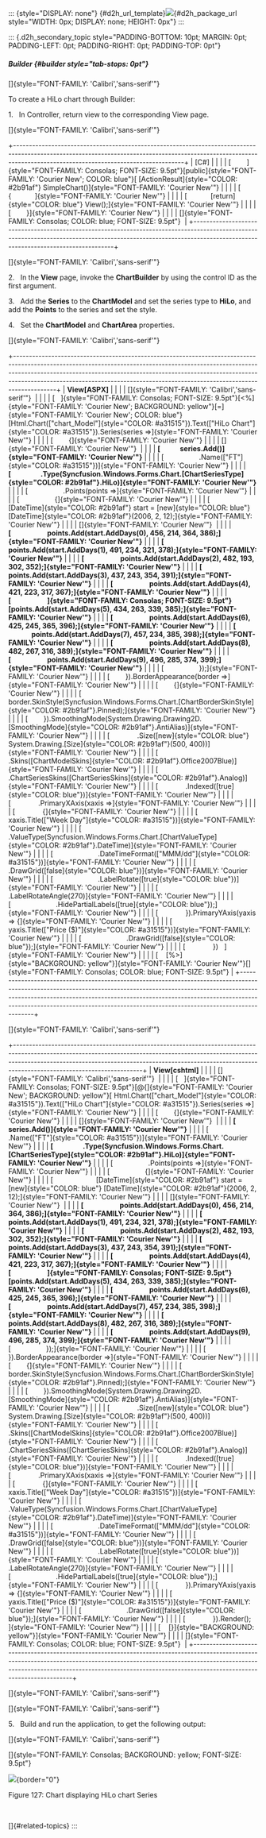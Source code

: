 ::: {style="DISPLAY: none"}
[](ms-xhelp:///?Id=d2h_url_template){#d2h_url_template}![](!package_url!){#d2h_package_url style="WIDTH: 0px; DISPLAY: none; HEIGHT: 0px"}
:::

::: {.d2h_secondary_topic style="PADDING-BOTTOM: 10pt; MARGIN: 0pt; PADDING-LEFT: 0pt; PADDING-RIGHT: 0pt; PADDING-TOP: 0pt"}
##### Builder {#builder style="tab-stops: 0pt"}

[]{style="FONT-FAMILY: 'Calibri','sans-serif'"} 

To create a HiLo chart through Builder:

1.   In Controller, return view to the corresponding View page.

[]{style="FONT-FAMILY: 'Calibri','sans-serif'"} 

+-----------------------------------------------------------------------------------------------------------------------------------------------------------------------------------------------------------------+
| \[C#\]                                                                                                                                                                                                          |
|                                                                                                                                                                                                                 |
| [        ]{style="FONT-FAMILY: Consolas; FONT-SIZE: 9.5pt"}[public]{style="FONT-FAMILY: 'Courier New'; COLOR: blue"}[ [ActionResult]{style="COLOR: #2b91af"} SimpleChart()]{style="FONT-FAMILY: 'Courier New'"} |
|                                                                                                                                                                                                                 |
| [        {            ]{style="FONT-FAMILY: 'Courier New'"}                                                                                                                                                     |
|                                                                                                                                                                                                                 |
| [            [return]{style="COLOR: blue"} View();]{style="FONT-FAMILY: 'Courier New'"}                                                                                                                         |
|                                                                                                                                                                                                                 |
| [        }]{style="FONT-FAMILY: 'Courier New'"}                                                                                                                                                                 |
|                                                                                                                                                                                                                 |
| []{style="FONT-FAMILY: Consolas; COLOR: blue; FONT-SIZE: 9.5pt"}                                                                                                                                                |
+-----------------------------------------------------------------------------------------------------------------------------------------------------------------------------------------------------------------+

[]{style="FONT-FAMILY: 'Calibri','sans-serif'"} 

2.   In the **View** page, invoke the **ChartBuilder** by using the control ID as the first argument.

3.   Add the **Series** to the **ChartModel** and set the series type to **HiLo**, and add the **Points** to the series and set the style.

4.   Set the **ChartModel** and **ChartArea** properties.

[]{style="FONT-FAMILY: 'Calibri','sans-serif'"} 

+-------------------------------------------------------------------------------------------------------------------------------------------------------------------------------------------------------------------------------------------------------------------------------------------------------------------------------------+
| **View\[ASPX\]**                                                                                                                                                                                                                                                                                                                    |
|                                                                                                                                                                                                                                                                                                                                     |
| []{style="FONT-FAMILY: 'Calibri','sans-serif'"}                                                                                                                                                                                                                                                                                     |
|                                                                                                                                                                                                                                                                                                                                     |
| [   ]{style="FONT-FAMILY: Consolas; FONT-SIZE: 9.5pt"}[\<%]{style="FONT-FAMILY: 'Courier New'; BACKGROUND: yellow"}[=]{style="FONT-FAMILY: 'Courier New'; COLOR: blue"}[Html.Chart([\"chart_Model\"]{style="COLOR: #a31515"}).Text([\"HiLo Chart\"]{style="COLOR: #a31515"}).Series(series =\>]{style="FONT-FAMILY: 'Courier New'"} |
|                                                                                                                                                                                                                                                                                                                                     |
| [        {]{style="FONT-FAMILY: 'Courier New'"}                                                                                                                                                                                                                                                                                     |
|                                                                                                                                                                                                                                                                                                                                     |
| []{style="FONT-FAMILY: 'Courier New'"}                                                                                                                                                                                                                                                                                              |
|                                                                                                                                                                                                                                                                                                                                     |
| **[            series.Add()]{style="FONT-FAMILY: 'Courier New'"}**                                                                                                                                                                                                                                                                  |
|                                                                                                                                                                                                                                                                                                                                     |
| [                  .Name([\"FT\"]{style="COLOR: #a31515"})]{style="FONT-FAMILY: 'Courier New'"}                                                                                                                                                                                                                                     |
|                                                                                                                                                                                                                                                                                                                                     |
| **[                  .Type(Syncfusion.Windows.Forms.Chart.[ChartSeriesType]{style="COLOR: #2b91af"}.HiLo)]{style="FONT-FAMILY: 'Courier New'"}**                                                                                                                                                                                    |
|                                                                                                                                                                                                                                                                                                                                     |
| [                  .Points(points =\>]{style="FONT-FAMILY: 'Courier New'"}                                                                                                                                                                                                                                                          |
|                                                                                                                                                                                                                                                                                                                                     |
| [                  {]{style="FONT-FAMILY: 'Courier New'"}                                                                                                                                                                                                                                                                           |
|                                                                                                                                                                                                                                                                                                                                     |
| [                      [DateTime]{style="COLOR: #2b91af"} start = [new]{style="COLOR: blue"} [DateTime]{style="COLOR: #2b91af"}(2006, 2, 12);]{style="FONT-FAMILY: 'Courier New'"}                                                                                                                                                  |
|                                                                                                                                                                                                                                                                                                                                     |
| []{style="FONT-FAMILY: 'Courier New'"}                                                                                                                                                                                                                                                                                              |
|                                                                                                                                                                                                                                                                                                                                     |
| **[                      points.Add(start.AddDays(0), 456, 214, 364, 386);]{style="FONT-FAMILY: 'Courier New'"}**                                                                                                                                                                                                                   |
|                                                                                                                                                                                                                                                                                                                                     |
| **[                      points.Add(start.AddDays(1), 491, 234, 321, 378);]{style="FONT-FAMILY: 'Courier New'"}**                                                                                                                                                                                                                   |
|                                                                                                                                                                                                                                                                                                                                     |
| **[                      points.Add(start.AddDays(2), 482, 193, 302, 352);]{style="FONT-FAMILY: 'Courier New'"}**                                                                                                                                                                                                                   |
|                                                                                                                                                                                                                                                                                                                                     |
| **[                      points.Add(start.AddDays(3), 437, 243, 354, 391);]{style="FONT-FAMILY: 'Courier New'"}**                                                                                                                                                                                                                   |
|                                                                                                                                                                                                                                                                                                                                     |
| **[                      points.Add(start.AddDays(4), 421, 223, 317, 367);]{style="FONT-FAMILY: 'Courier New'"}**                                                                                                                                                                                                                   |
|                                                                                                                                                                                                                                                                                                                                     |
| **[                      ]{style="FONT-FAMILY: Consolas; FONT-SIZE: 9.5pt"}[points.Add(start.AddDays(5), 434, 263, 339, 385);]{style="FONT-FAMILY: 'Courier New'"}**                                                                                                                                                                |
|                                                                                                                                                                                                                                                                                                                                     |
| **[                      points.Add(start.AddDays(6), 425, 245, 365, 396);]{style="FONT-FAMILY: 'Courier New'"}**                                                                                                                                                                                                                   |
|                                                                                                                                                                                                                                                                                                                                     |
| **[                      points.Add(start.AddDays(7), 457, 234, 385, 398);]{style="FONT-FAMILY: 'Courier New'"}**                                                                                                                                                                                                                   |
|                                                                                                                                                                                                                                                                                                                                     |
| **[                      points.Add(start.AddDays(8), 482, 267, 316, 389);]{style="FONT-FAMILY: 'Courier New'"}**                                                                                                                                                                                                                   |
|                                                                                                                                                                                                                                                                                                                                     |
| **[                      points.Add(start.AddDays(9), 496, 285, 374, 399);]{style="FONT-FAMILY: 'Courier New'"}**                                                                                                                                                                                                                   |
|                                                                                                                                                                                                                                                                                                                                     |
| [                  });]{style="FONT-FAMILY: 'Courier New'"}                                                                                                                                                                                                                                                                         |
|                                                                                                                                                                                                                                                                                                                                     |
| [        }).BorderAppearance(border =\>]{style="FONT-FAMILY: 'Courier New'"}                                                                                                                                                                                                                                                        |
|                                                                                                                                                                                                                                                                                                                                     |
| [        {]{style="FONT-FAMILY: 'Courier New'"}                                                                                                                                                                                                                                                                                     |
|                                                                                                                                                                                                                                                                                                                                     |
| [            border.SkinStyle(Syncfusion.Windows.Forms.Chart.[ChartBorderSkinStyle]{style="COLOR: #2b91af"}.Pinned);]{style="FONT-FAMILY: 'Courier New'"}                                                                                                                                                                           |
|                                                                                                                                                                                                                                                                                                                                     |
| [        }).SmoothingMode(System.Drawing.Drawing2D.[SmoothingMode]{style="COLOR: #2b91af"}.AntiAlias)]{style="FONT-FAMILY: 'Courier New'"}                                                                                                                                                                                          |
|                                                                                                                                                                                                                                                                                                                                     |
| [              .Size([new]{style="COLOR: blue"} System.Drawing.[Size]{style="COLOR: #2b91af"}(500, 400))]{style="FONT-FAMILY: 'Courier New'"}                                                                                                                                                                                       |
|                                                                                                                                                                                                                                                                                                                                     |
| [              .Skins([ChartModelSkins]{style="COLOR: #2b91af"}.Office2007Blue)]{style="FONT-FAMILY: 'Courier New'"}                                                                                                                                                                                                                |
|                                                                                                                                                                                                                                                                                                                                     |
| [              .ChartSeriesSkins([ChartSeriesSkins]{style="COLOR: #2b91af"}.Analog)]{style="FONT-FAMILY: 'Courier New'"}                                                                                                                                                                                                            |
|                                                                                                                                                                                                                                                                                                                                     |
| [              .Indexed([true]{style="COLOR: blue"})]{style="FONT-FAMILY: 'Courier New'"}                                                                                                                                                                                                                                           |
|                                                                                                                                                                                                                                                                                                                                     |
| [              .PrimaryXAxis(xaxis =\>]{style="FONT-FAMILY: 'Courier New'"}                                                                                                                                                                                                                                                         |
|                                                                                                                                                                                                                                                                                                                                     |
| [              {]{style="FONT-FAMILY: 'Courier New'"}                                                                                                                                                                                                                                                                               |
|                                                                                                                                                                                                                                                                                                                                     |
| [                  xaxis.Title([\"Week Day\"]{style="COLOR: #a31515"})]{style="FONT-FAMILY: 'Courier New'"}                                                                                                                                                                                                                         |
|                                                                                                                                                                                                                                                                                                                                     |
| [                       .ValueType(Syncfusion.Windows.Forms.Chart.[ChartValueType]{style="COLOR: #2b91af"}.DateTime)]{style="FONT-FAMILY: 'Courier New'"}                                                                                                                                                                           |
|                                                                                                                                                                                                                                                                                                                                     |
| [                       .DateTimeFormat([\"MMM/dd\"]{style="COLOR: #a31515"})]{style="FONT-FAMILY: 'Courier New'"}                                                                                                                                                                                                                  |
|                                                                                                                                                                                                                                                                                                                                     |
| [                       .DrawGrid([false]{style="COLOR: blue"})]{style="FONT-FAMILY: 'Courier New'"}                                                                                                                                                                                                                                |
|                                                                                                                                                                                                                                                                                                                                     |
| [                       .LabelRotate([true]{style="COLOR: blue"})]{style="FONT-FAMILY: 'Courier New'"}                                                                                                                                                                                                                              |
|                                                                                                                                                                                                                                                                                                                                     |
| [                       .LabelRotateAngle(270)]{style="FONT-FAMILY: 'Courier New'"}                                                                                                                                                                                                                                                 |
|                                                                                                                                                                                                                                                                                                                                     |
| [                       .HidePartialLabels([true]{style="COLOR: blue"});]{style="FONT-FAMILY: 'Courier New'"}                                                                                                                                                                                                                       |
|                                                                                                                                                                                                                                                                                                                                     |
| [              }).PrimaryYAxis(yaxis =\> {]{style="FONT-FAMILY: 'Courier New'"}                                                                                                                                                                                                                                                     |
|                                                                                                                                                                                                                                                                                                                                     |
| [                  yaxis.Title([\"Price (\$)\"]{style="COLOR: #a31515"})]{style="FONT-FAMILY: 'Courier New'"}                                                                                                                                                                                                                       |
|                                                                                                                                                                                                                                                                                                                                     |
| [                       .DrawGrid([false]{style="COLOR: blue"});]{style="FONT-FAMILY: 'Courier New'"}                                                                                                                                                                                                                               |
|                                                                                                                                                                                                                                                                                                                                     |
| [              })   ]{style="FONT-FAMILY: 'Courier New'"}                                                                                                                                                                                                                                                                           |
|                                                                                                                                                                                                                                                                                                                                     |
| [    [%\>]{style="BACKGROUND: yellow"}]{style="FONT-FAMILY: 'Courier New'"}[]{style="FONT-FAMILY: Consolas; COLOR: blue; FONT-SIZE: 9.5pt"}                                                                                                                                                                                         |
+-------------------------------------------------------------------------------------------------------------------------------------------------------------------------------------------------------------------------------------------------------------------------------------------------------------------------------------+

[]{style="FONT-FAMILY: 'Calibri','sans-serif'"} 

+----------------------------------------------------------------------------------------------------------------------------------------------------------------------------------------------------------------------------------------------------------------------------------+
| **View\[cshtml\]**                                                                                                                                                                                                                                                               |
|                                                                                                                                                                                                                                                                                  |
| []{style="FONT-FAMILY: 'Calibri','sans-serif'"}                                                                                                                                                                                                                                  |
|                                                                                                                                                                                                                                                                                  |
| [   ]{style="FONT-FAMILY: Consolas; FONT-SIZE: 9.5pt"}[\@{]{style="FONT-FAMILY: 'Courier New'; BACKGROUND: yellow"}[ Html.Chart([\"chart_Model\"]{style="COLOR: #a31515"}).Text([\"HiLo Chart\"]{style="COLOR: #a31515"}).Series(series =\>]{style="FONT-FAMILY: 'Courier New'"} |
|                                                                                                                                                                                                                                                                                  |
| [        {]{style="FONT-FAMILY: 'Courier New'"}                                                                                                                                                                                                                                  |
|                                                                                                                                                                                                                                                                                  |
| []{style="FONT-FAMILY: 'Courier New'"}                                                                                                                                                                                                                                           |
|                                                                                                                                                                                                                                                                                  |
| **[            series.Add()]{style="FONT-FAMILY: 'Courier New'"}**                                                                                                                                                                                                               |
|                                                                                                                                                                                                                                                                                  |
| [                  .Name([\"FT\"]{style="COLOR: #a31515"})]{style="FONT-FAMILY: 'Courier New'"}                                                                                                                                                                                  |
|                                                                                                                                                                                                                                                                                  |
| **[                  .Type(Syncfusion.Windows.Forms.Chart.[ChartSeriesType]{style="COLOR: #2b91af"}.HiLo)]{style="FONT-FAMILY: 'Courier New'"}**                                                                                                                                 |
|                                                                                                                                                                                                                                                                                  |
| [                  .Points(points =\>]{style="FONT-FAMILY: 'Courier New'"}                                                                                                                                                                                                       |
|                                                                                                                                                                                                                                                                                  |
| [                  {]{style="FONT-FAMILY: 'Courier New'"}                                                                                                                                                                                                                        |
|                                                                                                                                                                                                                                                                                  |
| [                      [DateTime]{style="COLOR: #2b91af"} start = [new]{style="COLOR: blue"} [DateTime]{style="COLOR: #2b91af"}(2006, 2, 12);]{style="FONT-FAMILY: 'Courier New'"}                                                                                               |
|                                                                                                                                                                                                                                                                                  |
| []{style="FONT-FAMILY: 'Courier New'"}                                                                                                                                                                                                                                           |
|                                                                                                                                                                                                                                                                                  |
| **[                      points.Add(start.AddDays(0), 456, 214, 364, 386);]{style="FONT-FAMILY: 'Courier New'"}**                                                                                                                                                                |
|                                                                                                                                                                                                                                                                                  |
| **[                      points.Add(start.AddDays(1), 491, 234, 321, 378);]{style="FONT-FAMILY: 'Courier New'"}**                                                                                                                                                                |
|                                                                                                                                                                                                                                                                                  |
| **[                      points.Add(start.AddDays(2), 482, 193, 302, 352);]{style="FONT-FAMILY: 'Courier New'"}**                                                                                                                                                                |
|                                                                                                                                                                                                                                                                                  |
| **[                      points.Add(start.AddDays(3), 437, 243, 354, 391);]{style="FONT-FAMILY: 'Courier New'"}**                                                                                                                                                                |
|                                                                                                                                                                                                                                                                                  |
| **[                      points.Add(start.AddDays(4), 421, 223, 317, 367);]{style="FONT-FAMILY: 'Courier New'"}**                                                                                                                                                                |
|                                                                                                                                                                                                                                                                                  |
| **[                      ]{style="FONT-FAMILY: Consolas; FONT-SIZE: 9.5pt"}[points.Add(start.AddDays(5), 434, 263, 339, 385);]{style="FONT-FAMILY: 'Courier New'"}**                                                                                                             |
|                                                                                                                                                                                                                                                                                  |
| **[                      points.Add(start.AddDays(6), 425, 245, 365, 396);]{style="FONT-FAMILY: 'Courier New'"}**                                                                                                                                                                |
|                                                                                                                                                                                                                                                                                  |
| **[                      points.Add(start.AddDays(7), 457, 234, 385, 398);]{style="FONT-FAMILY: 'Courier New'"}**                                                                                                                                                                |
|                                                                                                                                                                                                                                                                                  |
| **[                      points.Add(start.AddDays(8), 482, 267, 316, 389);]{style="FONT-FAMILY: 'Courier New'"}**                                                                                                                                                                |
|                                                                                                                                                                                                                                                                                  |
| **[                      points.Add(start.AddDays(9), 496, 285, 374, 399);]{style="FONT-FAMILY: 'Courier New'"}**                                                                                                                                                                |
|                                                                                                                                                                                                                                                                                  |
| [                  });]{style="FONT-FAMILY: 'Courier New'"}                                                                                                                                                                                                                      |
|                                                                                                                                                                                                                                                                                  |
| [        }).BorderAppearance(border =\>]{style="FONT-FAMILY: 'Courier New'"}                                                                                                                                                                                                     |
|                                                                                                                                                                                                                                                                                  |
| [        {]{style="FONT-FAMILY: 'Courier New'"}                                                                                                                                                                                                                                  |
|                                                                                                                                                                                                                                                                                  |
| [            border.SkinStyle(Syncfusion.Windows.Forms.Chart.[ChartBorderSkinStyle]{style="COLOR: #2b91af"}.Pinned);]{style="FONT-FAMILY: 'Courier New'"}                                                                                                                        |
|                                                                                                                                                                                                                                                                                  |
| [        }).SmoothingMode(System.Drawing.Drawing2D.[SmoothingMode]{style="COLOR: #2b91af"}.AntiAlias)]{style="FONT-FAMILY: 'Courier New'"}                                                                                                                                       |
|                                                                                                                                                                                                                                                                                  |
| [              .Size([new]{style="COLOR: blue"} System.Drawing.[Size]{style="COLOR: #2b91af"}(500, 400))]{style="FONT-FAMILY: 'Courier New'"}                                                                                                                                    |
|                                                                                                                                                                                                                                                                                  |
| [              .Skins([ChartModelSkins]{style="COLOR: #2b91af"}.Office2007Blue)]{style="FONT-FAMILY: 'Courier New'"}                                                                                                                                                             |
|                                                                                                                                                                                                                                                                                  |
| [              .ChartSeriesSkins([ChartSeriesSkins]{style="COLOR: #2b91af"}.Analog)]{style="FONT-FAMILY: 'Courier New'"}                                                                                                                                                         |
|                                                                                                                                                                                                                                                                                  |
| [              .Indexed([true]{style="COLOR: blue"})]{style="FONT-FAMILY: 'Courier New'"}                                                                                                                                                                                        |
|                                                                                                                                                                                                                                                                                  |
| [              .PrimaryXAxis(xaxis =\>]{style="FONT-FAMILY: 'Courier New'"}                                                                                                                                                                                                      |
|                                                                                                                                                                                                                                                                                  |
| [              {]{style="FONT-FAMILY: 'Courier New'"}                                                                                                                                                                                                                            |
|                                                                                                                                                                                                                                                                                  |
| [                  xaxis.Title([\"Week Day\"]{style="COLOR: #a31515"})]{style="FONT-FAMILY: 'Courier New'"}                                                                                                                                                                      |
|                                                                                                                                                                                                                                                                                  |
| [                       .ValueType(Syncfusion.Windows.Forms.Chart.[ChartValueType]{style="COLOR: #2b91af"}.DateTime)]{style="FONT-FAMILY: 'Courier New'"}                                                                                                                        |
|                                                                                                                                                                                                                                                                                  |
| [                       .DateTimeFormat([\"MMM/dd\"]{style="COLOR: #a31515"})]{style="FONT-FAMILY: 'Courier New'"}                                                                                                                                                               |
|                                                                                                                                                                                                                                                                                  |
| [                       .DrawGrid([false]{style="COLOR: blue"})]{style="FONT-FAMILY: 'Courier New'"}                                                                                                                                                                             |
|                                                                                                                                                                                                                                                                                  |
| [                       .LabelRotate([true]{style="COLOR: blue"})]{style="FONT-FAMILY: 'Courier New'"}                                                                                                                                                                           |
|                                                                                                                                                                                                                                                                                  |
| [                       .LabelRotateAngle(270)]{style="FONT-FAMILY: 'Courier New'"}                                                                                                                                                                                              |
|                                                                                                                                                                                                                                                                                  |
| [                       .HidePartialLabels([true]{style="COLOR: blue"});]{style="FONT-FAMILY: 'Courier New'"}                                                                                                                                                                    |
|                                                                                                                                                                                                                                                                                  |
| [              }).PrimaryYAxis(yaxis =\> {]{style="FONT-FAMILY: 'Courier New'"}                                                                                                                                                                                                  |
|                                                                                                                                                                                                                                                                                  |
| [                  yaxis.Title([\"Price (\$)\"]{style="COLOR: #a31515"})]{style="FONT-FAMILY: 'Courier New'"}                                                                                                                                                                    |
|                                                                                                                                                                                                                                                                                  |
| [                       .DrawGrid([false]{style="COLOR: blue"});]{style="FONT-FAMILY: 'Courier New'"}                                                                                                                                                                            |
|                                                                                                                                                                                                                                                                                  |
| [              }).Render();    ]{style="FONT-FAMILY: 'Courier New'"}                                                                                                                                                                                                             |
|                                                                                                                                                                                                                                                                                  |
| [    [}]{style="BACKGROUND: yellow"}]{style="FONT-FAMILY: 'Courier New'"}                                                                                                                                                                                                        |
|                                                                                                                                                                                                                                                                                  |
| []{style="FONT-FAMILY: Consolas; COLOR: blue; FONT-SIZE: 9.5pt"}                                                                                                                                                                                                                 |
+----------------------------------------------------------------------------------------------------------------------------------------------------------------------------------------------------------------------------------------------------------------------------------+

[]{style="FONT-FAMILY: 'Calibri','sans-serif'"} 

[]{style="FONT-FAMILY: 'Calibri','sans-serif'"} 

5.   Build and run the application, to get the following output:

[]{style="FONT-FAMILY: 'Calibri','sans-serif'"} 

[]{style="FONT-FAMILY: Consolas; BACKGROUND: yellow; FONT-SIZE: 9.5pt"} 

![](ImagesExt/image69_102.png){border="0"}

Figure 127: Chart displaying HiLo chart Series

 

[]{#related-topics}
:::
